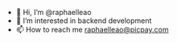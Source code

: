 - 👋 Hi, I’m @raphaelleao
- 👀 I’m interested in backend development
- 📫 How to reach me raphaelleao@picpay.com

<!---
raphaelleao/raphaelleao is a ✨ special ✨ repository because its `README.md` (this file) appears on your GitHub profile.
You can click the Preview link to take a look at your changes.
--->
